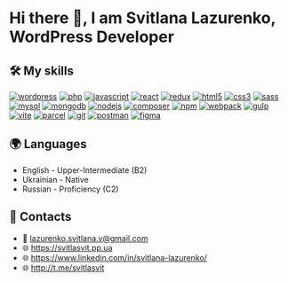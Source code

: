 # Hi there 👋, I am Svitlana Lazurenko, WordPress Developer

<!--
**Svitlana-Lazurenko/Svitlana-Lazurenko** is a ✨ _special_ ✨ repository because its `README.md` (this file) appears on your GitHub profile.

Here are some ideas to get you started:

- 🔭 I’m currently working on ...
- 🌱 I’m currently learning ...
- 👯 I’m looking to collaborate on ...
- 🤔 I’m looking for help with ...
- 💬 Ask me about ...
- 📫 How to reach me: ...
- 😄 Pronouns: ...
- ⚡ Fun fact: ...
-->

## 🛠️ My skills

<p align="left">
  <a href="https://wordpress.org/"><img src="https://img.shields.io/badge/WordPress-555?logo=wordpress&style=for-the-badge" alt="wordpress" title="WordPress" /></a>
  <a href="https://www.php.net/"><img src="https://img.shields.io/badge/PHP-555?logo=php&style=for-the-badge" alt="php" title="PHP" /></a>
  <a href="https://developer.mozilla.org/en-US/docs/Web/JavaScript"><img src="https://img.shields.io/badge/Javascript-555?logo=javascript&style=for-the-badge" alt="javascript" title="javascript" /></a>
  <a href="https://reactjs.org/"><img src="https://img.shields.io/badge/React-555?logo=react&style=for-the-badge" alt="react" title="react" /></a>
  <a href="https://react-redux.js.org/"><img src="https://img.shields.io/badge/Redux-555?logo=redux&logoColor=764ABC&style=for-the-badge" alt="redux" title="redux" /></a>
  <a href="https://developer.mozilla.org/en-US/docs/Web/HTML"><img src="https://img.shields.io/badge/HTML5-555?logo=html5&style=for-the-badge" alt="html5" title="HTML5" /></a>
  <a href="https://developer.mozilla.org/en-US/docs/Web/CSS"><img src="https://img.shields.io/badge/CSS3-555?logo=css3&logoColor=1572B6&style=for-the-badge" alt="css3" title="CSS3" /></a>
  <a href="https://sass-lang.com"><img src="https://img.shields.io/badge/SASS-555?logo=sass&style=for-the-badge" alt="sass" title="SASS" /></a>
  <a href="https://www.mysql.com/"><img src="https://img.shields.io/badge/MySQL-555?logo=mysql&style=for-the-badge" alt="mysql" title="MySQL" /></a>
  <a href=""><img src="https://img.shields.io/badge/MongoDB-555?logo=mongodb&style=for-the-badge" alt="mongodb" title="MongoDB" /></a>
  <a href="https://nodejs.org"><img src="https://img.shields.io/badge/Node.js-555?logo=node.js&style=for-the-badge" alt="nodejs" title="Node.js" /></a>
  <a href=""><img src="https://img.shields.io/badge/Composer-555?logo=composer&style=for-the-badge" alt="composer" title="Composer" /></a>
  <a href="https://www.npmjs.com/"><img src="https://img.shields.io/badge/Npm-555?logo=npm&style=for-the-badge" alt="npm" title="npm" /></a>
  <a href="https://webpack.js.org"><img src="https://img.shields.io/badge/Webpack-555?logo=webpack&style=for-the-badge" alt="webpack" title="Webpack" /></a>
  <a href=""><img src="https://img.shields.io/badge/Gulp-555?logo=gulp&style=for-the-badge" alt="gulp" title="Gulp" /></a>
  <a href=""><img src="https://img.shields.io/badge/Vite-555?logo=vite&style=for-the-badge" alt="vite" title="Vite" /></a>
  <a href=""><img src="https://img.shields.io/badge/Parcel-555?logo=parcel&style=for-the-badge" alt="parcel" title="Parcel" /></a>
  <a href="https://git-scm.com/"><img src="https://img.shields.io/badge/Git-555?logo=git&style=for-the-badge" alt="git" title="Git" /></a>
  <a href="https://postman.com"><img src="https://img.shields.io/badge/Postman-555?logo=postman&style=for-the-badge" alt="postman" title="Postman" /></a>
  <a href="https://www.figma.com/"><img src="https://img.shields.io/badge/Figma-555?logo=figma&style=for-the-badge" alt="figma" title="Figma" /></a>
</p>

## 🌍 Languages

- English - Upper-Intermediate (B2)
- Ukrainian - Native
- Russian - Proficiency (C2)

## 🤝 Contacts

- 📧 lazurenko.svitlana.v@gmail.com
- 🌐 https://svitlasvit.pp.ua
- 🌐 https://www.linkedin.com/in/svitlana-lazurenko/
- 🌐 http://t.me/svitlasvit
